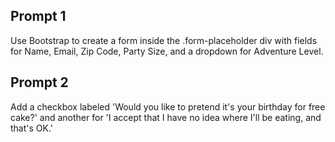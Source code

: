 ## Prompt 1
Use Bootstrap to create a form inside the .form-placeholder div with fields for Name, Email, Zip Code, Party Size, and a dropdown for Adventure Level.

## Prompt 2
Add a checkbox labeled 'Would you like to pretend it's your birthday for free cake?' and another for 'I accept that I have no idea where I'll be eating, and that's OK.' 
